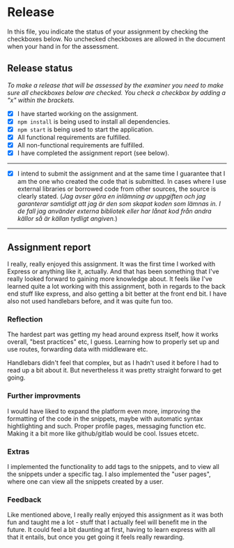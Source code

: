 # Release

In this file, you indicate the status of your assignment by checking the checkboxes below. No unchecked checkboxes are allowed in the document when your hand in for the assessment.

## Release status

_To make a release that will be assessed by the examiner you need to make sure all checkboxes below are checked. You check a checkbox by adding a "x" within the brackets._

- [x] I have started working on the assignment.
- [x] `npm install` is being used to install all dependencies.
- [x] `npm start` is being used to start the application.
- [x] All functional requirements are fulfilled.
- [x] All non-functional requirements are fulfilled.
- [x] I have completed the assignment report (see below).

---

- [x] I intend to submit the assignment and at the same time I guarantee that I am the one who created the code that is submitted. In cases where I use external libraries or borrowed code from other sources, the source is clearly stated.
(_Jag avser göra en inlämning av uppgiften och jag garanterar samtidigt att jag är den som skapat koden som lämnas in. I de fall jag använder externa bibliotek eller har lånat kod från andra källor så är källan tydligt angiven._)

---

## Assignment report

I really, really enjoyed this assignment. It was the first time I worked with Express or anything like it, actually. And that has been something that I've 
really looked forward to gaining more knowledge about. It feels like I've learned quite a lot working with this assignment, both in regards to the back end stuff 
like express, and also getting a bit better at the front end bit. I have also not used handlebars before, and it was quite fun too.

### Reflection

The hardest part was getting my head around express itself, how it works overall, "best practices" etc, I guess. Learning how to properly set up and use routes, forwarding data with middleware etc. 

Handlebars didn't feel that complex, but as I hadn't used it before I had to read up a bit about it. But nevertheless it was pretty straight forward to get going.

### Further improvments

I would have liked to expand the platform even more, improving the formatting of the code in the snippets, maybe with automatic syntax hightlighting and such. Proper profile pages, messaging function etc. Making it a bit more like github/gitlab would be cool. Issues etcetc.

### Extras

I implemented the functionality to add tags to the snippets, and to view all the snippets under a specific tag. I also implemented the "user pages", where one can view all the snippets created by a user.

### Feedback

Like mentioned above, I really really enjoyed this assignment as it was both fun and taught me a lot - stuff that I actually feel will benefit me in the future. It could feel a bit daunting at first, having to learn express with all that it entails, but once you get going it feels really rewarding.
